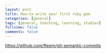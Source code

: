 ```yaml
---
layout: post
title: How-to write your first ruby gem 
categories: [general]
tags: [general, teaching, learning, studies]
fullview: false 
comments: false 
---
```


https://github.com/fteem/git-semantic-commits
